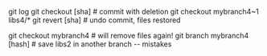 git log
git checkout [sha] # commit with deletion
git checkout mybranch4~1 libs4/*
git revert [sha] # undo commit, files restored

git checkout mybranch4 # will remove files again!
git branch mybranch4 [hash] # save libs2 in another branch
-- mistakes

